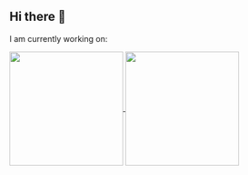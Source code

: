 ## Hi there 👋

<!--
**Toash/Toash** is a ✨ _special_ ✨ repository because its `README.md` (this file) appears on your GitHub profile.

Here are some ideas to get you started:

- 🔭 I’m currently working on ...
- 🌱 I’m currently learning ...
- 👯 I’m looking to collaborate on ...
- 🤔 I’m looking for help with ...
- 💬 Ask me about ...
- 📫 How to reach me: ...
- 😄 Pronouns: ...
- ⚡ Fun fact: ...
-->

I am currently working on: </br>

<a href="https://github.com/Toash/ClimbingAp">
  <img height=200 align="center" src="https://github-readme-stats.vercel.app/api/pin/?username=Toash&repo=ClimbingApp&theme=github_dark_dimmed" />
</a>
<a href="https://github.com/Toash">
  <img height=200 align="center" src= "https://github-readme-stats.vercel.app/api/top-langs/?username=Toash&size_weight=0.5&count_weight=0.5&theme=github_dark_dimmed&hide=HLSL,ShaderLab,GLSL,Jupyter%20Notebook" />
</a>
